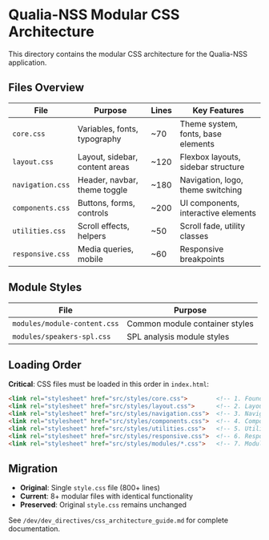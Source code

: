 # Qualia-NSS Modular CSS Architecture

This directory contains the modular CSS architecture for the Qualia-NSS application.

## Files Overview

| File | Purpose | Lines | Key Features |
|------|---------|-------|--------------|
| `core.css` | Variables, fonts, typography | ~70 | Theme system, fonts, base elements |
| `layout.css` | Layout, sidebar, content areas | ~120 | Flexbox layouts, sidebar structure |
| `navigation.css` | Header, navbar, theme toggle | ~180 | Navigation, logo, theme switching |
| `components.css` | Buttons, forms, controls | ~200 | UI components, interactive elements |
| `utilities.css` | Scroll effects, helpers | ~50 | Scroll fade, utility classes |
| `responsive.css` | Media queries, mobile | ~60 | Responsive breakpoints |

## Module Styles

| File | Purpose |
|------|---------|
| `modules/module-content.css` | Common module container styles |
| `modules/speakers-spl.css` | SPL analysis module styles |

## Loading Order

**Critical**: CSS files must be loaded in this order in `index.html`:

```html
<link rel="stylesheet" href="src/styles/core.css">        <!-- 1. Foundation -->
<link rel="stylesheet" href="src/styles/layout.css">      <!-- 2. Layout -->
<link rel="stylesheet" href="src/styles/navigation.css">  <!-- 3. Navigation -->
<link rel="stylesheet" href="src/styles/components.css">  <!-- 4. Components -->
<link rel="stylesheet" href="src/styles/utilities.css">   <!-- 5. Utilities -->
<link rel="stylesheet" href="src/styles/responsive.css">  <!-- 6. Responsive -->
<link rel="stylesheet" href="src/styles/modules/*.css">   <!-- 7. Modules -->
```

## Migration

- **Original**: Single `style.css` file (800+ lines)
- **Current**: 8+ modular files with identical functionality
- **Preserved**: Original `style.css` remains unchanged

See `/dev/dev_directives/css_architecture_guide.md` for complete documentation.